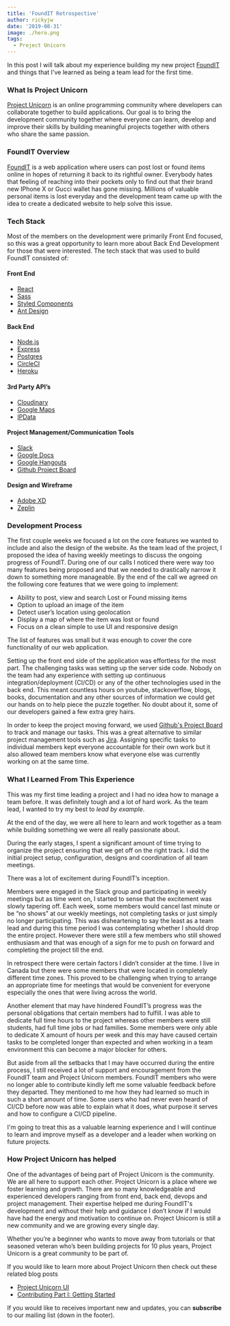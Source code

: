 ```yaml
---
title: 'FoundIT Retrospective'
author: rickyjw
date: '2019-08-31'
image: ./hero.png
tags:
  - Project Unicorn
---
```


In this post I will talk about my experience building my new project [FoundIT](http://foundit.herokuapp.com) and things that I've learned as being a team lead for the first time.

### What Is Project Unicorn

[Project Unicorn](https://projectunicorn.net/) is an online programming community where developers can collaborate together to build applications. Our goal is to bring the development community together where everyone can learn, develop and improve their skills by building meaningful projects together with others who share the same passion.

### FoundIT Overview

[FoundIT](http://foundit.herokuapp.com) is a web application where users can post lost or found items online in hopes of returning it back to its rightful owner. Everybody hates that feeling of reaching into their pockets only to find out that their brand new IPhone X or Gucci wallet has gone missing. Millions of valuable personal items is lost everyday and the development team came up with the idea to create a dedicated website to help solve this issue.

### Tech Stack

Most of the members on the development were primarily Front End focused, so this was a great opportunity to learn more about Back End Development for those that were interested. The tech stack that was used to build FoundIT consisted of:

#### Front End

- [React](https://reactjs.org/)
- [Sass](https://sass-lang.com/)
- [Styled Components](https://www.styled-components.com/)
- [Ant Design](https://ant.design/)

#### Back End

- [Node.js](https://nodejs.org/en/)
- [Express](https://expressjs.com/)
- [Postgres](https://www.postgresql.org/)
- [CircleCI](https://circleci.com/)
- [Heroku](https://www.heroku.com/)

#### 3rd Party API’s

- [Cloudinary](https://cloudinary.com/documentation/cloudinary_references)
- [Google Maps](https://developers.google.com/maps/documentation/javascript/tutorial)
- [IPData](https://ipdata.co/)

#### Project Management/Communication Tools

- [Slack](https://slack.com)
- [Google Docs](https://docs.google.com)
- [Google Hangouts](https://hangouts.google.com/webchat/start)
- [Github Project Board](https://github.com/features/project-management/)

#### Design and Wireframe

- [Adobe XD](https://www.adobe.com/ca/products/xd.html)
- [Zeplin](https://zeplin.io/)

### Development Process

The first couple weeks we focused a lot on the core features we wanted to include and also the design of the website. As the team lead of the project, I proposed the idea of having weekly meetings to discuss the ongoing progress of FoundIT. During one of our calls I noticed there were way too many features being proposed and that we needed to drastically narrow it down to something more manageable. By the end of the call we agreed on the following core features that we were going to implement:

- Ability to post, view and search Lost or Found missing items
- Option to upload an image of the item
- Detect user’s location using geolocation
- Display a map of where the item was lost or found
- Focus on a clean simple to use UI and responsive design

The list of features was small but it was enough to cover the core functionality of our web application.

Setting up the front end side of the application was effortless for the most part. The challenging tasks was setting up the server side code. Nobody on the team had any experience with setting up continuous integration/deployment (CI/CD) or any of the other technologies used in the back end. This meant countless hours on youtube, stackoverflow, blogs, books, documentation and any other sources of information we could get our hands on to help piece the puzzle together. No doubt about it, some of our developers gained a few extra grey hairs.

In order to keep the project moving forward, we used [Github's Project Board](https://github.com/features/project-management/) to track and manage our tasks. This was a great alternative to similar project management tools such as [Jira](https://www.atlassian.com/software/jira). Assigning specific tasks to individual members kept everyone accountable for their own work but it also allowed team members know what everyone else was currently working on at the same time.

### What I Learned From This Experience

This was my first time leading a project and I had no idea how to manage a team before. It was definitely tough and a lot of hard work. As the team lead, I wanted to try my best to _lead by example_.

At the end of the day, we were all here to learn and work together as a team while building something we were all really passionate about.

During the early stages, I spent a significant amount of time trying to organize the project ensuring that we get off on the right track. I did the initial project setup, configuration, designs and coordination of all team meetings.

There was a lot of excitement during FoundIT’s inception.

Members were engaged in the Slack group and participating in weekly meetings but as time went on, I started to sense that the excitement was slowly tapering off. Each week, some members would cancel last minute or be “no shows” at our weekly meetings, not completing tasks or just simply no longer participating. This was disheartening to say the least as a team lead and during this time period I was contemplating whether I should drop the entire project. However there were still a few members who still showed enthusiasm and that was enough of a sign for me to push on forward and completing the project till the end.

In retrospect there were certain factors I didn’t consider at the time. I live in Canada but there were some members that were located in completely different time zones. This proved to be challenging when trying to arrange an appropriate time for meetings that would be convenient for everyone especially the ones that were living across the world.

Another element that may have hindered FoundIT’s progress was the personal obligations that certain members had to fulfill. I was able to dedicate full time hours to the project whereas other members were still students, had full time jobs or had families. Some members were only able to dedicate X amount of hours per week and this may have caused certain tasks to be completed longer than expected and when working in a team environment this can become a major blocker for others.

But aside from all the setbacks that I may have occurred during the entire process, I still received a lot of support and encouragement from the FoundIT team and Project Unicorn members. FoundIT members who were no longer able to contribute kindly left me some valuable feedback before they departed. They mentioned to me how they had learned so much in such a short amount of time. Some users who had never even heard of CI/CD before now was able to explain what it does, what purpose it serves and how to configure a CI/CD pipeline.

I'm going to treat this as a valuable learning experience and I will continue to learn and improve myself as a developer and a leader when working on future projects.

### How Project Unicorn has helped

One of the advantages of being part of Project Unicorn is the community. We are all here to support each other. Project Unicorn is a place where we foster learning and growth. There are so many knowledgeable and experienced developers ranging from front end, back end, devops and project management. Their expertise helped me during FoundIT's development and without their help and guidance I don’t know if I would have had the energy and motivation to continue on. Project Unicorn is still a new community and we are growing every single day.

Whether you’re a beginner who wants to move away from tutorials or that seasoned veteran who’s been building projects for 10 plus years, Project Unicorn is a great community to be part of.

If you would like to learn more about Project Unicorn then check out these related blog posts

- [Project Unicorn UI](http://localhost:8000/blog/project-unicorn-ui/)
- [Contributing Part I: Getting Started](https://projectunicorn.net/blog/contributing-part-i-getting-started/)

If you would like to receives important new and updates, you can **subscribe** to our mailing list (down in the footer).
